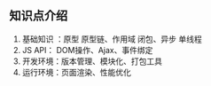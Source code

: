 ## 知识点介绍
1. 基础知识 ：原型 原型链、作用域 闭包、异步 单线程
2. JS API： DOM操作、Ajax、事件绑定
3. 开发环境：版本管理、模块化、打包工具
4. 运行环境：页面渲染、性能优化